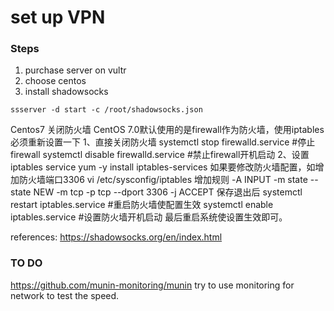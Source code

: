 # set up VPN






### Steps

1. purchase server on vultr
2. choose centos
3. install shadowsocks

```
ssserver -d start -c /root/shadowsocks.json

```


Centos7 关闭防火墙
CentOS 7.0默认使用的是firewall作为防火墙，使用iptables必须重新设置一下
1、直接关闭防火墙
systemctl stop firewalld.service #停止firewall
systemctl disable firewalld.service #禁止firewall开机启动
2、设置 iptables service
yum -y install iptables-services
如果要修改防火墙配置，如增加防火墙端口3306
vi /etc/sysconfig/iptables 
增加规则
-A INPUT -m state --state NEW -m tcp -p tcp --dport 3306 -j ACCEPT
保存退出后
systemctl restart iptables.service #重启防火墙使配置生效
systemctl enable iptables.service #设置防火墙开机启动
最后重启系统使设置生效即可。

references: https://shadowsocks.org/en/index.html



### TO DO

https://github.com/munin-monitoring/munin
try to use monitoring for network to test the speed.
